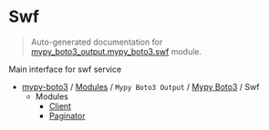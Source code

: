 # Swf

> Auto-generated documentation for [mypy_boto3_output.mypy_boto3.swf](https://github.com/vemel/mypy_boto3/blob/master/mypy_boto3_output/mypy_boto3/swf/__init__.py) module.

Main interface for swf service

- [mypy-boto3](../../../README.md#mypy_boto3) / [Modules](../../../MODULES.md#mypy-boto3-modules) / `Mypy Boto3 Output` / [Mypy Boto3](../index.md#mypy-boto3) / Swf
    - Modules
        - [Client](client.md#client)
        - [Paginator](paginator.md#paginator)
